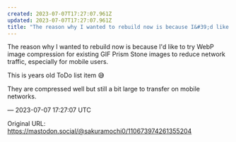 ```yaml
---
created: 2023-07-07T17:27:07.961Z
updated: 2023-07-07T17:27:07.961Z
title: "The reason why I wanted to rebuild now is because I&#39;d like to try WebP image[...]"
---
```


<p>The reason why I wanted to rebuild now is because I&#39;d like to try WebP image compression for existing GIF Prism Stone images to reduce network traffic, especially for mobile users.</p><p>This is years old ToDo list item 😅</p><p>They are compressed well but still a bit large to transfer on mobile networks.</p>

&mdash; 2023-07-07 17:27:07 UTC

Original URL: https://mastodon.social/@sakuramochi0/110673974261355204

